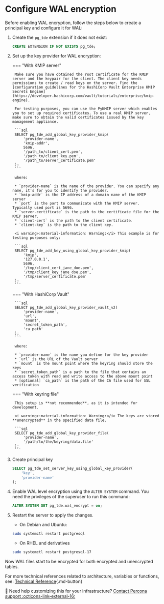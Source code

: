 # Configure WAL encryption

Before enabling WAL encryption, follow the steps below to create a principal key and configure it for WAL:

1. Create the `pg_tde` extension if it does not exist:

    ```sql
    CREATE EXTENSION IF NOT EXISTS pg_tde;
    ```

2. Set up the key provider for WAL encryption:

    === "With KMIP server"

        Make sure you have obtained the root certificate for the KMIP server and the keypair for the client. The client key needs permissions to create / read keys on the server. Find the [configuration guidelines for the HashiCorp Vault Enterprise KMIP Secrets Engine](https://developer.hashicorp.com/vault/tutorials/enterprise/kmip-engine).

        For testing purposes, you can use the PyKMIP server which enables you to set up required certificates. To use a real KMIP server, make sure to obtain the valid certificates issued by the key management appliance.

        ```sql
        SELECT pg_tde_add_global_key_provider_kmip(
            'provider-name', 
            'kmip-addr', 
            5696, 
            '/path_to/client_cert.pem', 
            '/path_to/client_key.pem', 
            '/path_to/server_certificate.pem'
        );
        ```

        where:

        * `provider-name` is the name of the provider. You can specify any name, it's for you to identify the provider.
        * `kmip-addr` is the IP address of a domain name of the KMIP server
        * `port` is the port to communicate with the KMIP server. Typically used port is 5696.
        * `server-certificate` is the path to the certificate file for the KMIP server.
        * `client-cert` is the path to the client certificate.
        * `client-key` is the path to the client key.

        <i warning>:material-information: Warning:</i> This example is for testing purposes only:

        ```sql
        SELECT pg_tde_add_key_using_global_key_provider_kmip(
            'kmip', 
            '127.0.0.1', 
            5696, 
            '/tmp/client_cert_jane_doe.pem', 
            '/tmp/client_key_jane_doe.pem', 
            '/tmp/server_certificate.pem'
        );
        ```

    === "With HashiCorp Vault"

        ```sql
        SELECT pg_tde_add_global_key_provider_vault_v2(
            'provider-name', 
            'url', 
            'mount', 
            'secret_token_path', 
            'ca_path'
        );
        ```

        where:

        * `provider-name` is the name you define for the key provider
        * `url` is the URL of the Vault server
        * `mount` is the mount point where the keyring should store the keys
        * `secret_token_path` is a path to the file that contains an access token with read and write access to the above mount point
        * [optional] `ca_path` is the path of the CA file used for SSL verification

    === "With keyring file"

        This setup is **not recommended**, as it is intended for development.
        
        <i warning>:material-information: Warning:</i> The keys are stored **unencrypted** in the specified data file.

        ```sql
        SELECT pg_tde_add_global_key_provider_file(
            'provider-name', 
            '/path/to/the/keyring/data.file'
        );
        ```

3. Create principal key

    ```sql
    SELECT pg_tde_set_server_key_using_global_key_provider(
        'key', 
        'provider-name'
    );
    ```

4. Enable WAL level encryption using the `ALTER SYSTEM` command. You need the privileges of the superuser to run this command:

    ```sql
    ALTER SYSTEM SET pg_tde.wal_encrypt = on;
    ```

5. Restart the server to apply the changes.

    * On Debian and Ubuntu:

    ```sh
    sudo systemctl restart postgresql
    ```

    * On RHEL and derivatives

    ```sh
    sudo systemctl restart postgresql-17
    ```

Now WAL files start to be encrypted for both encrypted and unencrypted tables.

For more technical references related to architecture, variables or functions, see:
[Technical Reference](advanced-topics/tech-reference.md){.md-button}

💬 Need help customizing this for your infrastructure? [Contact Percona support :octicons-link-external-16:](get-help.md)